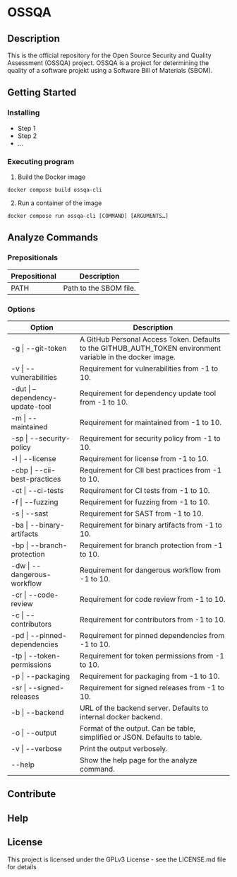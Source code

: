 # OSSQA

## Description

This is the official repository for the Open Source Security and Quality Assessment (OSSQA) project. 
OSSQA is a project for determining the quality of a software projekt using a Software Bill of Materials (SBOM).

## Getting Started

### Installing

* Step 1
* Step 2
* ...

### Executing program

1. Build the Docker image
```
docker compose build ossqa-cli
```

2. Run a container of the image
```
docker compose run ossqa-cli [COMMAND] [ARGUMENTS…]
```

## Analyze Commands

### Prepositionals
| Prepositional      | Description |
| ----------- | ----------- |
| PATH      | Path to the SBOM file.       |

### Options
| Option      | Description |
| ----------- | ----------- |
| -g \| --git-token      | A GitHub Personal Access Token. Defaults to the GITHUB_AUTH_TOKEN environment variable in the docker image.       |
| -v \| --vulnerabilities   | Requirement for vulnerabilities from -1 to 10.        |
| -dut \| –dependency-update-tool   | Requirement for dependency update tool from -1 to 10.        |
| -m \| --maintained   | Requirement for maintained from -1 to 10.        |
| -sp \| --security-policy   | Requirement for security policy from -1 to 10.        |
| -l \| --license   | Requirement for license from -1 to 10.        |
| -cbp \| --cii-best-practices   | Requirement for CII best practices from -1 to 10.        |
| -ct \| --ci-tests   | Requirement for CI tests from -1 to 10.        |
| -f \| --fuzzing   | Requirement for fuzzing from -1 to 10.        |
| -s \| --sast   | Requirement for SAST from -1 to 10.        |
| -ba \| --binary-artifacts   | Requirement for binary artifacts from -1 to 10.        |
| -bp \| --branch-protection   | Requirement for branch protection from -1 to 10.        |
| -dw \| --dangerous-workflow   | Requirement for dangerous workflow from -1 to 10.        |
| -cr \| --code-review   | Requirement for code review from -1 to 10.        |
| -c \| --contributors   | Requirement for contributors from -1 to 10.        |
| -pd \| --pinned-dependencies   | Requirement for pinned dependencies from -1 to 10.        |
| -tp \| --token-permissions   | Requirement for token permissions from -1 to 10.        |
| -p \| --packaging   | Requirement for packaging from -1 to 10.        |
| -sr \| --signed-releases   | Requirement for signed releases from -1 to 10.        |
| -b \| --backend   | URL of the backend server. Defaults to internal docker backend.        |
| -o \| --output   | Format of the output. Can be table, simplified or JSON. Defaults to table.        |
| -v \| --verbose   | Print the output verbosely.        |
| --help   | Show the help page for the analyze command.        |

## Contribute

## Help

## License

This project is licensed under the GPLv3 License - see the LICENSE.md file for details
